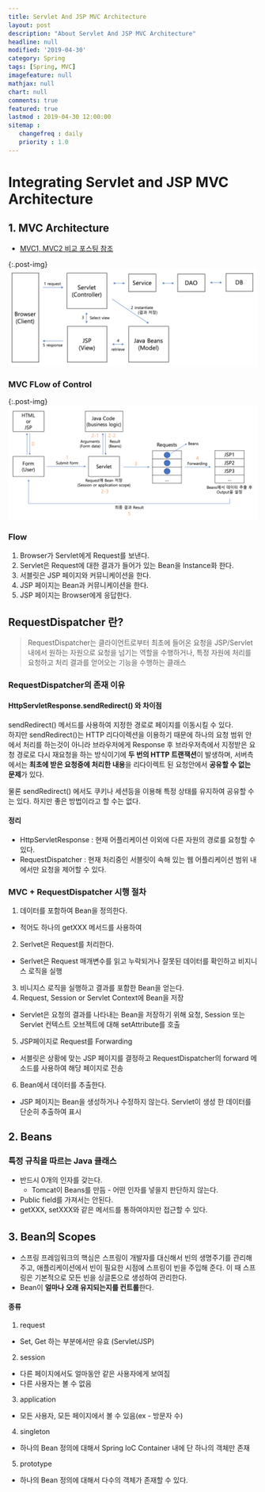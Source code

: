 ```yaml
---
title: Servlet And JSP MVC Architecture
layout: post
description: "About Servlet And JSP MVC Architecture"
headline: null
modified: '2019-04-30'
category: Spring
tags: [Spring, MVC]
imagefeature: null
mathjax: null
chart: null
comments: true
featured: true
lastmod : 2019-04-30 12:00:00
sitemap :  
   changefreq : daily
   priority : 1.0
---
```


# Integrating Servlet and JSP MVC Architecture
  
## 1. MVC Architecture
  
- <a href="https://seongmun-hong.github.io/spring/MVC1-MVC2">MVC1, MVC2 비교 포스팅 참조</a>  
  
{:.post-img}
![MVC2](/images/post/mvc2.png) 
  
### MVC FLow of Control  
  
{:.post-img}
![MVCFlowOfControl](/images/post/mvc_flow_of_control.png) 
  

### Flow  
  
1. Browser가 Servlet에게 Request를 보낸다.  
2. Servlet은  Request에 대한 결과가 들어가 있는 Bean을 Instance화 한다.  
3. 서블릿은 JSP 페이지와 커뮤니케이션을 한다.  
4. JSP 페이지는 Bean과 커뮤니케이션을 한다.  
5. JSP 페이지는 Browser에게 응답한다.  
    
  
## RequestDispatcher 란?
  
> RequestDispatcher는 클라이언트로부터 최초에 들어온 요청을 JSP/Servlet 내에서 원하는 자원으로 요청을 넘기는 역할을 수행하거나, 특정 자원에 처리를 요청하고 처리 결과를 얻어오는 기능을 수행하는 클래스
  
### RequestDispatcher의 존재 이유 
  
#### HttpServletResponse.sendRedirect() 와 차이점
  
sendRedirect() 메서드를 사용하여 지정한 경로로 페이지를 이동시킬 수 있다.  
하지만 sendRedirect()는 HTTP 리다이렉션을 이용하기 때문에 하나의 요청 범위 안에서 처리를 하는것이 아니라 브라우저에게 Response 후 브라우저측에서 지정받은 요청 경로로 다시 재요청을 하는 방식이기에 **두 번의 HTTP 트랜잭션**이 발생하며, 서버측에서는 **최초에 받은 요청중에 처리한 내용**을 리다이렉트 된 요청안에서 **공유할 수 없는 문제**가 있다.  
  
물론 sendRedirect() 에서도 쿠키나 세션등을 이용해 특정 상태를 유지하여 공유할 수는 있다.
하지만 좋은 방법이라고 할 수는 없다.
  
  
#### 정리
- HttpServletResponse : 현재 어플리케이션 이외에 다른 자원의 경로를 요청할 수 있다.
- RequestDispatcher : 현재 처리중인 서블릿이 속해 있는 웹 어플리케이션 범위 내에서만 요청을 제어할 수 있다.
  

### MVC + RequestDispatcher 시행 절차
  
1. 데이터를 포함하여 Bean을 정의한다.  
  - 적어도 하나의 getXXX 메서드를 사용하여  
2. Serlvet은 Request를 처리한다.  
  - Serlvet은 Request 매개변수를 읽고 누락되거나 잘못된 데이터를 확인하고 비지니스 로직을 실행  
3. 비니지스 로직을 실행하고 결과를 포함한 Bean을 얻는다.  
4. Request, Session or Servlet Context에 Bean을 저장  
  - Servlet은 요청의 결과를 나타내는 Bean을 저장하기 위해 요청, Session 또는 Servlet 컨텍스트 오브젝트에 대해 setAttribute를 호출  
5. JSP페이지로 Request를 Forwarding  
  - 서블릿은 상황에 맞는 JSP 페이지를 결정하고 RequestDispatcher의 forward 메소드를 사용하여 해당 페이지로 전송  
6. Bean에서 데이터를 추출한다.  
  - JSP 페이지는 Bean을 생성하거나 수정하지 않는다. Servlet이 생성 한 데이터를 단순히 추출하여 표시  
  
  
## 2. Beans  
  
### 특정 규칙을 따르는 Java 클래스  
  
- 반드시 0개의 인자를 갖는다.
  - Tomcat이 Beans를 만듬 - 어떤 인자를 넣을지 판단하지 않는다.
- Public field를 가져서는 안된다.
- getXXX, setXXX와 같은 메서드를 통하여야지만 접근할 수 있다.

## 3. Bean의 Scopes  
  
- 스프링 프레임워크의 핵심은 스프링이 개발자를 대신해서 빈의 생명주기를 관리해 주고, 애플리케이션에서 빈이 필요한 시점에 스프링이 빈을 주입해 준다. 이 때 스프링은 기본적으로 모든 빈을 싱글톤으로 생성하여 관리한다.
-  Bean이 **얼마나 오래 유지되는지를 컨트롤**한다.

#### 종류

1. request  
  - Set, Get 하는 부분에서만 유효 (Servlet/JSP)
  
2. session  
  - 다른 페이지에서도 얼마동안 같은 사용자에게 보여짐  
  - 다른 사용자는 볼 수 없음  
  
3. application
  - 모든 사용자, 모든 페이지에서 볼 수 있음(ex - 방문자 수)

4. singleton
 - 하나의 Bean 정의에 대해서 Spring IoC Container 내에 단 하나의 객체만 존재

 5. prototype
 - 하나의 Bean 정의에 대해서 다수의 객체가 존재할 수 있다.
 